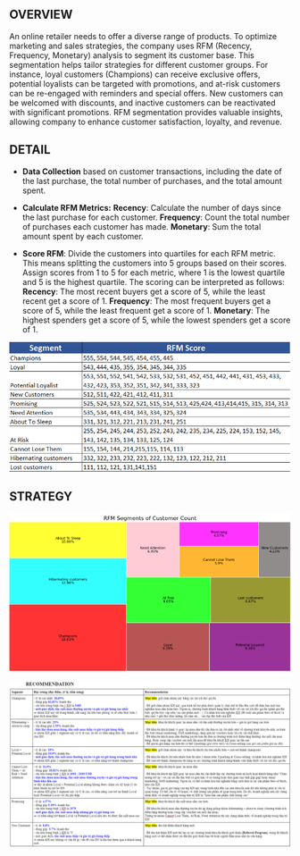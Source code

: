## OVERVIEW
An online retailer needs to offer a diverse range of products. To optimize marketing and sales strategies, the company uses RFM (Recency, Frequency, Monetary) analysis to segment its customer base. This segmentation helps tailor strategies for different customer groups. For instance, loyal customers (Champions) can receive exclusive offers, potential loyalists can be targeted with promotions, and at-risk customers can be re-engaged with reminders and special offers. New customers can be welcomed with discounts, and inactive customers can be reactivated with significant promotions. RFM segmentation provides valuable insights, allowing company to enhance customer satisfaction, loyalty, and revenue.

## DETAIL
- **Data Collection** based on customer transactions, including the date of the last purchase, the total number of purchases, and the total amount spent.

- **Calculate RFM Metrics:**
**Recency**: Calculate the number of days since the last purchase for each customer.
**Frequency**: Count the total number of purchases each customer has made.
**Monetary**: Sum the total amount spent by each customer.
  
- **Score RFM**:
Divide the customers into quartiles for each RFM metric. This means splitting the customers into 5 groups based on their scores.
Assign scores from 1 to 5 for each metric, where 1 is the lowest quartile and 5 is the highest quartile. The scoring can be interpreted as follows:
**Recency**: The most recent buyers get a score of 5, while the least recent get a score of 1.
**Frequency**: The most frequent buyers get a score of 5, while the least frequent get a score of 1.
**Monetary**: The highest spenders get a score of 5, while the lowest spenders get a score of 1.

![Customer Segmentation - RFM method](assets/segment_RFM.png)

## STRATEGY
![Customer Segmentation - RFM method](assets/result_segmen_RFM.png)

![Strategy for Each Segmentation](assets/strategy_segment.png)
